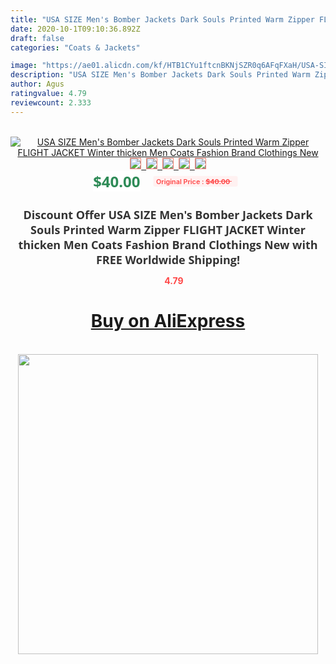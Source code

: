 ```yaml
---
title: "USA SIZE Men's Bomber Jackets Dark Souls Printed Warm Zipper FLIGHT JACKET Winter thicken Men Coats Fashion Brand Clothings New"
date: 2020-10-1T09:10:36.892Z
draft: false
categories: "Coats & Jackets"

image: "https://ae01.alicdn.com/kf/HTB1CYu1ftcnBKNjSZR0q6AFqFXaH/USA-SIZE-Men-s-Bomber-Jackets-Dark-Souls-Printed-Warm-Zipper-FLIGHT-JACKET-Winter-thicken-Men.jpg"
description: "USA SIZE Men's Bomber Jackets Dark Souls Printed Warm Zipper FLIGHT JACKET Winter thicken Men Coats Fashion Brand Clothings New"
author: Agus
ratingvalue: 4.79
reviewcount: 2.333
---
```

<br>
<div style="text-align: center;">
<a href="https://s.click.aliexpress.com/e/_AqIvQz" target="_blank" rel="nofollow noopener noreferrer"><img alt="USA SIZE Men's Bomber Jackets Dark Souls Printed Warm Zipper FLIGHT JACKET Winter thicken Men Coats Fashion Brand Clothings New" class="magnifier-image" src="https://ae01.alicdn.com/kf/HTB1CYu1ftcnBKNjSZR0q6AFqFXaH/USA-SIZE-Men-s-Bomber-Jackets-Dark-Souls-Printed-Warm-Zipper-FLIGHT-JACKET-Winter-thicken-Men.jpg_640x640.jpg">
<br>
<img style="border:1px solid salmon" src="https://ae01.alicdn.com/kf/HTB1CYu1ftcnBKNjSZR0q6AFqFXaH/USA-SIZE-Men-s-Bomber-Jackets-Dark-Souls-Printed-Warm-Zipper-FLIGHT-JACKET-Winter-thicken-Men.jpg_120x120.jpg">&nbsp;&nbsp;<img style="border:1px solid salmon" src="https://ae01.alicdn.com/kf/HTB1m8KVfzQnBKNjSZSgq6xHGXXan/USA-SIZE-Men-s-Bomber-Jackets-Dark-Souls-Printed-Warm-Zipper-FLIGHT-JACKET-Winter-thicken-Men.jpg_120x120.jpg">&nbsp;&nbsp;<img style="border:1px solid salmon" src="_120x120.jpg">&nbsp;&nbsp;<img style="border:1px solid salmon" src="_120x120.jpg">&nbsp;&nbsp;<img style="border:1px solid salmon" src="https://ae01.alicdn.com/kf/HTB1bhNFiLiSBuNkSnhJq6zDcpXa2/USA-SIZE-Men-s-Bomber-Jackets-Dark-Souls-Printed-Warm-Zipper-FLIGHT-JACKET-Winter-thicken-Men.jpg_120x120.jpg"></a></div><br0>
<div style="text-align: center;"><span style="background-color: white; border: 0px; box-sizing: border-box; color: seagreen; display: inline-block; font-family: &quot;open sans&quot; , &quot;arial&quot; , &quot;helvetica&quot; , sans-serif , &quot;heiti&quot;; font-size: 24px; font-stretch: inherit; font-weight: 700; line-height: inherit; margin: 0px 10px 0px 0px; padding: 0px; vertical-align: middle;">$40.00 </span>
<span style="background: rgb(255 , 241 , 241); border-radius: 3px; border: 0px; box-sizing: border-box; color: #ff4747; display: inline-block; font-family: inherit; font-size: 12px; font-stretch: inherit; font-style: inherit; font-variant: inherit; font-weight: 600; line-height: inherit; margin: 0px; padding: 2px 5px; transform: scale(0.9); vertical-align: middle;">Original Price : <b style="text-decoration: line-through;">$40.00 </b> &nbsp;&nbsp;</span></div>
<h1 style="color: #333333; display: inline-block; font-family: &quot;open sans&quot; , &quot;arial&quot; , &quot;helvetica&quot; , sans-serif , &quot;heiti&quot;; font-size: 18px; font-stretch: inherit; font-weight: 700; text-align: center;">Discount Offer USA SIZE Men's Bomber Jackets Dark Souls Printed Warm Zipper FLIGHT JACKET Winter thicken Men Coats Fashion Brand Clothings New with FREE Worldwide Shipping!</h1>
<div style="color: #ff4747; text-align: center;">
<img src="https://4.bp.blogspot.com/-M0ZcTcb-5uY/XleCXlxnR4I/AAAAAAAAAEc/OrjgMkXV1oMQFaCRZj5HQwOCBcu3w1FegCPcBGAYYCw/s1600/star.png" style="height: 15px;">&nbsp;<b>4.79</b></div>
<div class="button_cont" align="center"><a class="buynow_a" href="https://s.click.aliexpress.com/e/_AqIvQz" target="_blank" rel="nofollow noopener noreferrer"><H1>Buy on AliExpress</H1></a></div><br>
<div class="separator" style="clear: both; text-align: center;">
<img src="https://lh3.googleusercontent.com/-pTy5HemUv9M/XlePHvY0dAI/AAAAAAAAAE4/0nX5iRUoIWY8eMW9Dpxeirr157OZliDIgCLcBGAsYHQ/s1600/badge.gif" width="480">
</div>

